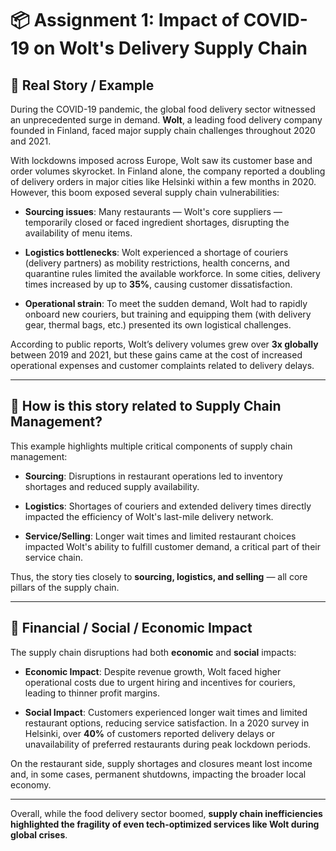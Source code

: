 # 📦 Assignment 1: Impact of COVID-19 on Wolt's Delivery Supply Chain

## 📖 Real Story / Example

During the COVID-19 pandemic, the global food delivery sector witnessed an unprecedented surge in demand. **Wolt**, a leading food delivery company founded in Finland, faced major supply chain challenges throughout 2020 and 2021.

With lockdowns imposed across Europe, Wolt saw its customer base and order volumes skyrocket. In Finland alone, the company reported a doubling of delivery orders in major cities like Helsinki within a few months in 2020. However, this boom exposed several supply chain vulnerabilities:

- **Sourcing issues**: Many restaurants — Wolt's core suppliers — temporarily closed or faced ingredient shortages, disrupting the availability of menu items.

- **Logistics bottlenecks**: Wolt experienced a shortage of couriers (delivery partners) as mobility restrictions, health concerns, and quarantine rules limited the available workforce. In some cities, delivery times increased by up to **35%**, causing customer dissatisfaction.

- **Operational strain**: To meet the sudden demand, Wolt had to rapidly onboard new couriers, but training and equipping them (with delivery gear, thermal bags, etc.) presented its own logistical challenges.

According to public reports, Wolt’s delivery volumes grew over **3x globally** between 2019 and 2021, but these gains came at the cost of increased operational expenses and customer complaints related to delivery delays.

---

## 🔗 How is this story related to Supply Chain Management?

This example highlights multiple critical components of supply chain management:

- **Sourcing**: Disruptions in restaurant operations led to inventory shortages and reduced supply availability.

- **Logistics**: Shortages of couriers and extended delivery times directly impacted the efficiency of Wolt's last-mile delivery network.

- **Service/Selling**: Longer wait times and limited restaurant choices impacted Wolt's ability to fulfill customer demand, a critical part of their service chain.

Thus, the story ties closely to **sourcing, logistics, and selling** — all core pillars of the supply chain.

---

## 💸 Financial / Social / Economic Impact

The supply chain disruptions had both **economic** and **social** impacts:

- **Economic Impact**: Despite revenue growth, Wolt faced higher operational costs due to urgent hiring and incentives for couriers, leading to thinner profit margins.

- **Social Impact**: Customers experienced longer wait times and limited restaurant options, reducing service satisfaction. In a 2020 survey in Helsinki, over **40%** of customers reported delivery delays or unavailability of preferred restaurants during peak lockdown periods.

On the restaurant side, supply shortages and closures meant lost income and, in some cases, permanent shutdowns, impacting the broader local economy.

---

Overall, while the food delivery sector boomed, **supply chain inefficiencies highlighted the fragility of even tech-optimized services like Wolt during global crises**.
